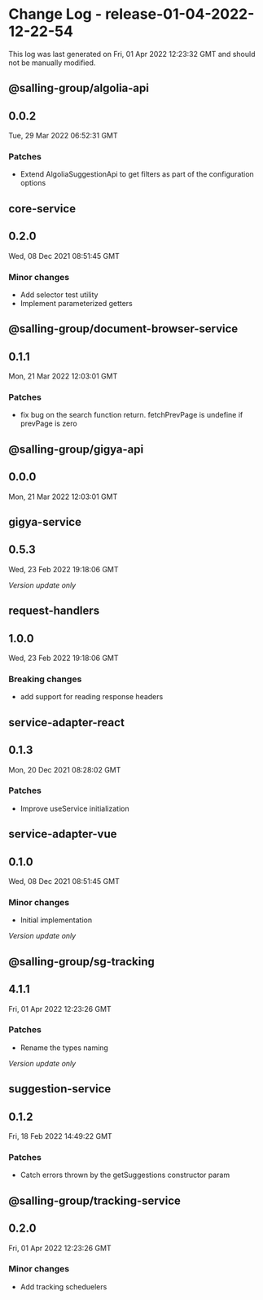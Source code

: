 # Change Log - release-01-04-2022-12-22-54

This log was last generated on Fri, 01 Apr 2022 12:23:32 GMT and should not be manually modified.

## @salling-group/algolia-api
## 0.0.2
Tue, 29 Mar 2022 06:52:31 GMT

### Patches

- Extend AlgoliaSuggestionApi to get filters as part of the configuration options

## core-service
## 0.2.0
Wed, 08 Dec 2021 08:51:45 GMT

### Minor changes

- Add selector test utility
- Implement parameterized getters

## @salling-group/document-browser-service
## 0.1.1
Mon, 21 Mar 2022 12:03:01 GMT

### Patches

- fix bug on the search function return. fetchPrevPage is undefine if prevPage is zero

## @salling-group/gigya-api
## 0.0.0
Mon, 21 Mar 2022 12:03:01 GMT

## gigya-service
## 0.5.3
Wed, 23 Feb 2022 19:18:06 GMT

_Version update only_

## request-handlers
## 1.0.0
Wed, 23 Feb 2022 19:18:06 GMT

### Breaking changes

- add support for reading response headers

## service-adapter-react
## 0.1.3
Mon, 20 Dec 2021 08:28:02 GMT

### Patches

- Improve useService initialization

## service-adapter-vue
## 0.1.0
Wed, 08 Dec 2021 08:51:45 GMT

### Minor changes

- Initial implementation

_Version update only_

## @salling-group/sg-tracking
## 4.1.1
Fri, 01 Apr 2022 12:23:26 GMT

### Patches

- Rename the types naming

_Version update only_

## suggestion-service
## 0.1.2
Fri, 18 Feb 2022 14:49:22 GMT

### Patches

- Catch errors thrown by the getSuggestions constructor param

## @salling-group/tracking-service
## 0.2.0
Fri, 01 Apr 2022 12:23:26 GMT

### Minor changes

- Add tracking scheduelers

